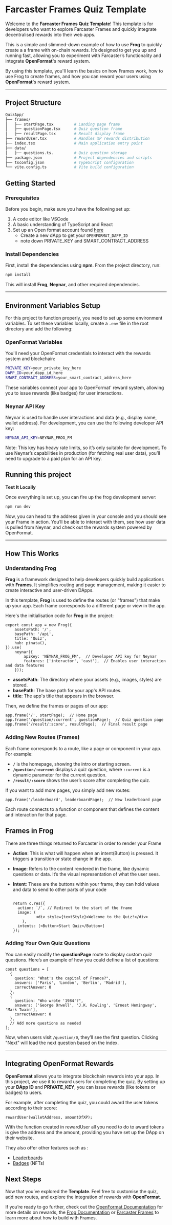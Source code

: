 # Farcaster Frames Quiz Template

Welcome to the **Farcaster Frames Quiz Template**! This template is for developers who want to explore Farcaster Frames and quickly integrate decentralised rewards into their web apps.

This is a simple and slimmed-down example of how to use **Frog** to quickly create a a frame with on-chain rewards. It’s designed to get you up and running fast, allowing you to experiment with Farcaster’s functionality and integrate **OpenFormat**'s reward system.

By using this template, you'll learn the basics on how Frames work, how to use Frog to create frames, and how you can reward your users using **OpenFormat**'s reward system.

---

## Project Structure

```bash
QuizApp/
├── frames/
│   ├── startPage.tsx         # Landing page frame
│   ├── questionPage.tsx      # Quiz question frame
│   ├── resultPage.tsx        # Result display frame
├── rewardUser.tsx            # Handles XP rewards distribution
├── index.tsx                 # Main application entry point
├── data/   
│   ├── questions.ts.         # Quiz question storage                 
├── package.json              # Project dependencies and scripts
├── tsconfig.json             # TypeScript configuration
└── vite.config.ts            # Vite build configuration

```

## Getting Started

### Prerequisites

Before you begin, make sure you have the following set up:

1. A code editor like VSCode
2. A basic understanding of TypeScript and React
3. Set up an Open format account found [here](https://docs.openformat.tech/sdks/typescript/quickstart)
    - Create a new dApp to get your `OPENFORMAT_DAPP_ID`
    - note down PRIVATE_KEY and SMART_CONTRACT_ADDRESS

### Install Dependencies

First, install the dependencies using **npm**. From the project directory, run:

```bash
npm install
```

This will install **Frog**, **Neynar**, and other required dependencies.

---

## Environment Variables Setup

For this project to function properly, you need to set up some environment variables. To set these variables locally, create a `.env` file in the root directory and add the following:

### OpenFormat Variables

You'll need your OpenFormat credentials to interact with the rewards system and blockchain:

```bash
PRIVATE_KEY=your_private_key_here
DAPP_ID=your_dapp_id_here
SMART_CONTRACT_ADDRESS=your_smart_contract_address_here
```

These variables connect your app to OpenFormat' reward system, allowing you to issue rewards (like badges) for user interactions.

### Neynar API Key

Neynar is used to handle user interactions and data (e.g., display name, wallet address). For development, you can use the following developer API key:

```bash
NEYNAR_API_KEY=NEYNAR_FROG_FM
```

Note: This key has heavy rate limits, so it’s only suitable for development. To use Neynar’s capabilities in production (for fetching real user data), you’ll need to upgrade to a paid plan for an API key.

## Running this project

**Test It Locally**

Once everything is set up, you can fire up the frog development server:

```bash
npm run dev
```

Now, you can head to the address given in your console and you should see your Frame in action. You’ll be able to interact with them, see how user data is pulled from Neynar, and check out the rewards system powered by OpenFormat.

---

## How This Works

### Understanding **Frog**

**Frog** is a framework designed to help developers quickly build applications with **Frames**. It simplifies routing and page management, making it easier to create interactive and user-driven DApps.

In this template, **Frog** is used to define the routes (or "frames") that make up your app. Each frame corresponds to a different page or view in the app.

Here's the initialisation code for **Frog** in the project:

```tsx
export const app = new Frog({
    assetsPath: '/',
    basePath: '/api',
    title: 'Quiz',
    hub: pinata(),  
}).use(
    neynar({
        apiKey: 'NEYNAR_FROG_FM',  // Developer API key for Neynar
        features: ['interactor', 'cast'],  // Enables user interaction and data features
    }));
```

- **assetsPath**: The directory where your assets (e.g., images, styles) are stored.
- **basePath**: The base path for your app's API routes.
- **title**: The app's title that appears in the browser.

Then, we define the frames or pages of our app:

```tsx
app.frame('/', startPage);  // Home page
app.frame('/question/:current', questionPage);  // Quiz question page
app.frame('/result/:score', resultPage);  // Final result page
```

### Adding New Routes (Frames)

Each frame corresponds to a route, like a page or component in your app. For example:

- **`/`** is the homepage, showing the intro or starting screen.
- **`/question/:current`** displays a quiz question, where `:current` is a dynamic parameter for the current question.
- **`/result/:score`** shows the user’s score after completing the quiz.

If you want to add more pages, you simply add new routes:

```tsx
app.frame('/leaderboard', leaderboardPage);  // New leaderboard page
```

Each route connects to a function or component that defines the content and interaction for that page.

## Frames in Frog

There are three things returned to Farcaster in order to render your Frame

- **Action**: This is what will happen when an intent(Button) is pressed. It triggers a transition or state change in the app.
- **Image**: Refers to the content rendered in the frame, like dynamic questions or data. It’s the visual representation of what the user sees.
- **Intent**: These are the buttons within your frame, they can hold values and data to send to other parts of your code

    ```tsx
    
    return c.res({
      action: `/`, // Redirect to the start of the frame
      image: (
              <div style={textStyle}>Welcome to the Quiz!</div>
    	),
      intents: [<Button>Start Quiz</Button>]
    });
    ```


### Adding Your Own Quiz Questions

You can easily modify the **questionPage** route to display custom quiz questions. Here’s an example of how you could define a list of questions:

```tsx
const questions = [
  {
    question: "What's the capital of France?",
    answers: ['Paris', 'London', 'Berlin', 'Madrid'],
    correctAnswer: 0
  },
  {
    question: "Who wrote '1984'?",
    answers: ['George Orwell', 'J.K. Rowling', 'Ernest Hemingway', 'Mark Twain'],
    correctAnswer: 0
  },
  // Add more questions as needed
];
```

Now, when users visit `/question/0`, they’ll see the first question. Clicking "Next" will load the next question based on the index.

---

## Integrating OpenFormat Rewards

**OpenFormat** allows you to integrate blockchain rewards into your app. In this project, we use it to reward users for completing the quiz. By setting up your **DApp ID** and **PRIVATE_KEY**, you can issue rewards (like tokens or badges) to users.

For example, after completing the quiz, you could award the user tokens according to their score:

```tsx
rewardUser(walletAddress, amountOfXP);
```

With the function created in rewardUser all you need to do to award tokens is give the address and the amount, providing you have set up the DApp on their website.

They also offer other features such as :

- [Leaderboards](https://docs.openformat.tech/api-reference/endpoint/leaderboard/get-leaderboard)
- [Badges](https://docs.openformat.tech/sdks/typescript/create-badge) (NFTs)

## Next Steps

Now that you’ve explored the **Template**. Feel free to customise the quiz, add new routes, and explore the integration of rewards with **OpenFormat**.

If you’re ready to go further, check out the [OpenFormat Documentation](https://docs.openformat.tech/) for more details on rewards, the [Frog Documentation](https://frog.fm) or [Farcaster Frames](https://docs.farcaster.xyz/) to learn more about how to build with Frames.
